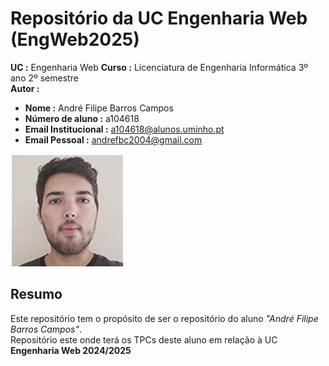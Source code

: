 # Repositório da UC Engenharia Web (EngWeb2025)

 **UC :** Engenharia Web
 **Curso :** Licenciatura de Engenharia Informática 3º ano 2º semestre  
 **Autor :**  
 - **Nome :** André Filipe Barros Campos  
 - **Número de aluno :** a104618  
 - **Email Institucional :** a104618@alunos.uminho.pt  
 - **Email Pessoal :** andrefbc2004@gmail.com  
 
 ![Imagem](image.png)

## Resumo

 Este repositório tem o propósito de ser o repositório do aluno _"André Filipe Barros Campos"_.  
 Repositório este onde terá os TPCs deste aluno em relação à UC **Engenharia Web 2024/2025**


